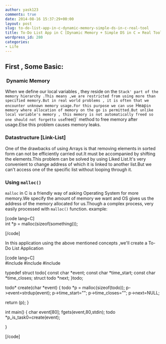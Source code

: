 ```yaml
---
author: yask123
comments: true
date: 2014-08-16 15:37:29+00:00
layout: post
slug: to-do-list-app-in-c-dynamic-memory-simple-ds-in-c-real-tool
title: To-Do List App in C [Dynamic Memory + Simple DS in C = Real Tool!]
wordpress_id: 280
categories:
- Life
---
```


## First , Some Basic:





###  Dynamic Memory




When we define our local variables , they reside on the `Stack' part of the memory hierarchy .This means ,we are restricted from using more than specified memory.But in real world problems , it is often that we encounter unknown memory usage.For this purpose we can use `Heap` in memory where allocation of memory on the go is permitted.But unlike local variable's memory , this memory is not automatically freed so one should not forgetto use `free()` method to free memory after usage.Else this problem causes memory leaks.



### Datastructure [Link-List]




One of the drawbacks of using Arrays is that removing elements in sorted form can not be efficiently carried out.It must be accompanied by shifting the elements.This problem can be solved by using Liked List.It's very convenient to change address of which it is linked to another list.But we can't access one of the specific list without looping through it.



### Using `malloc()`



`malloc` in C is a friendly way of asking Operating System for more memory.We specify the amount of memory we want and OS gives us the address of the memory allocated for us.Though a complex process, very easily processed with `malloc()` function. example:

[code lang=C]
<br />int *p = malloc(sizeof(something)));

[/code]

In this application using the above mentioned concepts ,we'll create a To-Do List Application

[code lang=C]
<br />#include
#include
#include

typedef struct todo{
const char *event;
const char *time_start;
const char *time_closes;
struct todo *next;
}todo;

todo* create(char *event)
{
todo *p = malloc(sizeof(todo));
p->event=strdup(event);
p->time_start="";
p->time_closes="";
p->next=NULL;

return (p);
}

int main()
{
char event[80];
fgets(event,80,stdin);
todo *p_is_task0=create(event);

}

[/code]


